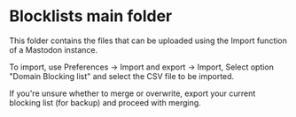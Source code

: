 # Blocklists main folder

This folder contains the files that can be uploaded using the Import function of a Mastodon instance.

To import, use Preferences -> Import and export -> Import, Select option "Domain Blocking list" and select the CSV file to be imported.

If you're unsure whether to merge or overwrite, export your current blocking list (for backup) and proceed with merging.
